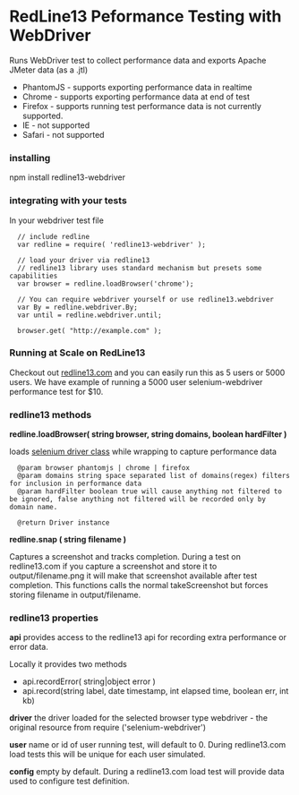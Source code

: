 # RedLine13 Peformance Testing with WebDriver

Runs WebDriver test to collect performance data and exports Apache JMeter data (as a .jtl)
- PhantomJS - supports exporting performance data in realtime
- Chrome - supports exporting performance data at end of test
- Firefox - supports running test performance data is not currently supported.
- IE - not supported
- Safari - not supported

### installing
npm install redline13-webdriver

### integrating with your tests
In your webdriver test file 
```
  // include redline
  var redline = require( 'redline13-webdriver' );

  // load your driver via redline13
  // redline13 library uses standard mechanism but presets some capabilities
  var browser = redline.loadBrowser('chrome');

  // You can require webdriver yourself or use redline13.webdriver
  var By = redline.webdriver.By;
  var until = redline.webdriver.until;

  browser.get( "http://example.com" );
```

### Running at Scale on RedLine13
Checkout out [redline13.com](redline13.com) and you can easily run this as 5 users or 5000 users.   We have example of running a 5000 user selenium-webdriver performance test for $10.

### redline13 methods
__redline.loadBrowser( string browser, string domains, boolean hardFilter )__

loads [selenium driver class](http://seleniumhq.github.io/selenium/docs/api/javascript/module/selenium-webdriver/index_exports_WebDriver.html) while wrapping to capture performance data
```
  @param browser phantomjs | chrome | firefox
  @param domains string space separated list of domains(regex) filters for inclusion in performance data
  @param hardFilter boolean true will cause anything not filtered to be ignored, false anything not filtered will be recorded only by domain name.

  @return Driver instance
```

__redline.snap ( string filename )__

Captures a screenshot and tracks completion.  During a test on redline13.com if you capture a screenshot and store it to output/filename.png it will make that screenshot available after test completion. This functions calls the normal takeScreenshot but forces storing filename in output/filename.

### redline13 properties
__api__
provides access to the redline13 api for recording extra performance or error data.  

Locally it provides two methods
  * api.recordError( string|object error ) 
  * api.record(string label, date timestamp, int elapsed time, boolean err, int kb)

__driver__
the driver loaded for the selected browser type
webdriver - the original resource from require ('selenium-webdriver')

__user__
name or id of user running test, will default to 0.  During redline13.com load tests this will be unique for each user simulated.

__config__
empty by default. During a redline13.com load test will provide data used to configure test definition.
